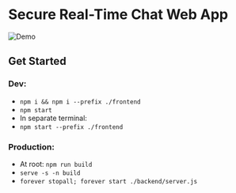# Secure Real-Time Chat Web App

![Demo](https://i.imgur.com/mNnZPQG.png)

## Get Started

### Dev:
- ```npm i && npm i --prefix ./frontend```
- ```npm start```
- In separate terminal:
- ```npm start --prefix ./frontend```

### Production:
- At root: ```npm run build```
- ```serve -s -n build```
- ```forever stopall; forever start ./backend/server.js```

